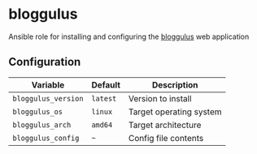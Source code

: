 # bloggulus
Ansible role for installing and configuring the [bloggulus](https://github.com/theandrew168/bloggulus) web application

## Configuration
| Variable | Default | Description |
| -------- | ------- | ----------- |
| `bloggulus_version` | `latest` | Version to install |
| `bloggulus_os` | `linux` | Target operating system |
| `bloggulus_arch` | `amd64` | Target architecture |
| `bloggulus_config` | `~` | Config file contents |
